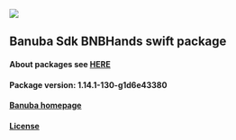 [![](https://www.banuba.com/hubfs/Banuba_November2018/Images/Banuba%20SDK.png)](https://docs.banuba.com/face-ar-sdk-v1/ios/ios_overview)

## Banuba Sdk BNBHands swift package

#### About packages see [HERE](https://docs.banuba.com/face-ar-sdk-v1/ios/ios_packages)

#### Package version: **1.14.1-130-g1d6e43380**

#### **[Banuba homepage](https://banuba.com)**

#### **[License](https://www.banuba.com/terms)**
